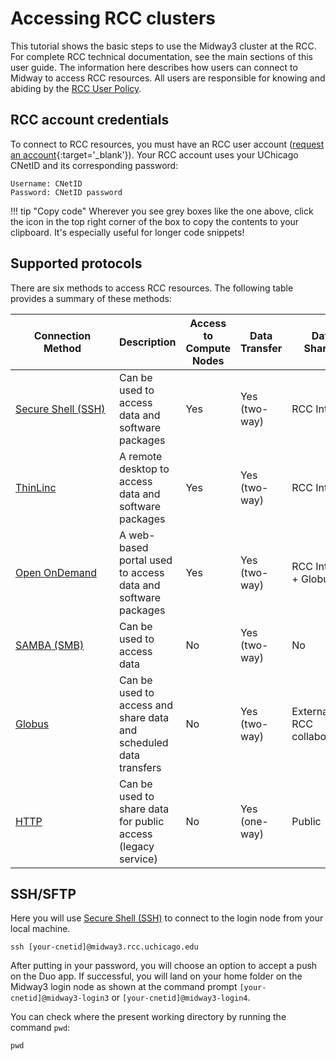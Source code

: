 # Accessing RCC clusters
 This tutorial shows the basic steps to use the Midway3 cluster at the RCC. For complete RCC technical documentation, see the main sections of this user guide. The information here describes how users can connect to Midway to access RCC resources. All users are responsible for knowing and abiding by the [RCC User Policy](policies.md).

## RCC account credentials
To connect to RCC resources, you must have an RCC user account ([request an account](https://rcc.uchicago.edu/accounts-allocations/request-account){:target='_blank'}).
Your RCC account uses your UChicago CNetID and its corresponding password: 

```
Username: CNetID
Password: CNetID password
```
!!! tip "Copy code"
    Wherever you see grey boxes like the one above, click the icon in the top right corner of the box to copy the contents to your clipboard. It's especially useful for longer code snippets! 

## Supported protocols
There are six methods to access RCC resources. The following table provides a summary of these methods:

|  <div style="width:150px">Connection Method | Description | Access to Compute Nodes | Data Transfer | Data Sharing |  
| ------------------------------------------- | ----------- | ------- | ------------- | ------------ | 
| [Secure Shell (SSH)](../ssh/main.md)  | Can be used to access data and software packages | Yes | Yes (two-way) | RCC Internal |
| [ThinLinc](../thinlinc/main.md) | A remote desktop to access data and software packages | Yes | Yes (two-way) | RCC Internal |
| [Open OnDemand](../open_ondemand/open_ondemand.md) | A web-based portal used to access data and software packages | Yes | Yes (two-way) | RCC Internal + Globus |
|[SAMBA (SMB)](../samba.md)| Can be used to access data | No | Yes (two-way) | No |
|[Globus](../globus/access-files.md)| Can be used to access and share data and scheduled data transfers | No | Yes (two-way) | External and RCC collaborators |
|[HTTP](../http.md)| Can be used to share data for public access (legacy service) | No | Yes (one-way) | Public |

## SSH/SFTP

 Here you will use [Secure Shell (SSH)](../ssh/main.md) to connect to the login node from your local machine. 

 ```
ssh [your-cnetid]@midway3.rcc.uchicago.edu
```

After putting in your password, you will choose an option to accept a push on the Duo app. If successful, you will land on your home folder on the Midway3 login node as shown at the command prompt `[your-cnetid]@midway3-login3` or `[your-cnetid]@midway3-login4`.

You can check where the present working directory by running the command `pwd`:

```
pwd
```

